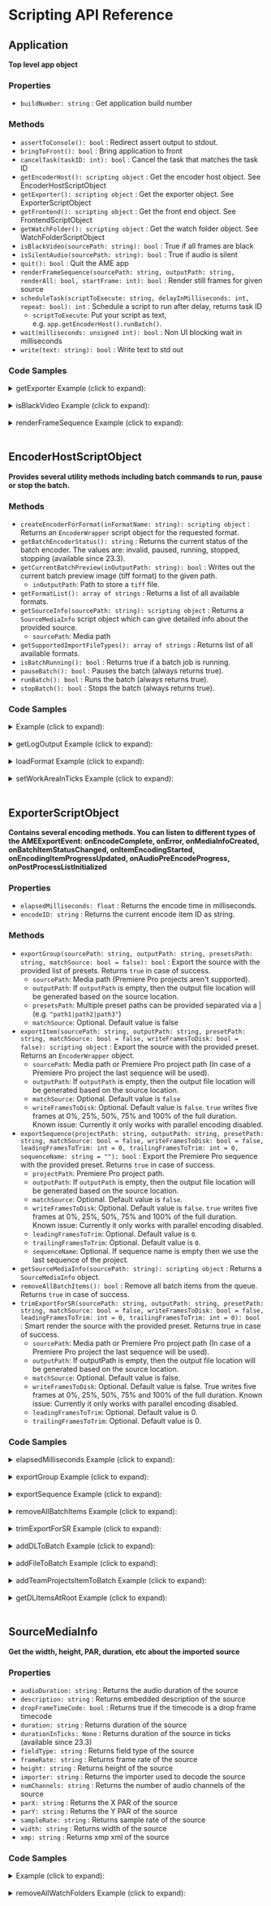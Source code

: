 # Scripting API Reference

## Application

**Top level app object**

<a id="properties-3"></a>

### Properties

- `buildNumber: string` : Get application build number

### Methods

- `assertToConsole(): bool` : Redirect assert output to stdout.
- `bringToFront(): bool` : Bring application to front
- `cancelTask(taskID: int): bool` : Cancel the task that matches
  the task ID
- `getEncoderHost(): scripting object` : Get the encoder host
  object. See EncoderHostScriptObject
- `getExporter(): scripting object` : Get the exporter object.
  See ExporterScriptObject
- `getFrontend(): scripting object` : Get the front end object.
  See FrontendScriptObject
- `getWatchFolder(): scripting object` : Get the watch folder
  object. See WatchFolderScriptObject
- `isBlackVideo(sourcePath: string): bool` : True if all frames
  are black
- `isSilentAudio(sourcePath: string): bool` : True if audio is
  silent
- `quit(): bool` : Quit the AME app
- `renderFrameSequence(sourcePath: string, outputPath: string, renderAll: bool, startFrame: int): bool` : Render
  still frames for given source
- `scheduleTask(scriptToExecute: string, delayInMilliseconds: int, repeat: bool): int` : Schedule
  a script to run after delay, returns task ID
  - `scriptToExecute`: Put your script as text,
    e.g. `app.getEncoderHost().runBatch()`.
- `wait(milliseconds: unsigned int): bool` : Non UI blocking wait
  in milliseconds
- `write(text: string): bool` : Write text to std out

<a id="code-samples-3"></a>

### Code Samples

<details>

<summary>getExporter Example (click to expand):</summary>
```javascript
var exporter = app.getExporter();
// check ExporterScriptObject to see which methods/properties you can apply
```

</details><br><details>

<summary>isBlackVideo Example (click to expand):</summary>
```javascript
var source = "C:\\testdata\\testmedia.mp4";

// //sources for mac
// var source = "/Users/Shared/testdata/testmedia.mp4"

var blackVideo = app.isBlackVideo(source);
if (blackVideo) {
  $.writeln("The input file has only black frames");
}
```

</details><br><details>

<summary>isSilentAudio Example (click to expand):</summary>
```javascript
var source = "C:\\testdata\\testmedia.mp4";

// //sources for mac
// var source = "/Users/Shared/testdata/testmedia.mp4"

var silent = app.isSilentAudio(source);
if (silent) {
  $.writeln("The input file has no audio");
}
```

</details><br><details>

<summary>renderFrameSequence Example (click to expand):</summary>
```javascript
var source = "C:\\testdata\\testmedia4.mp4";
var destination = "C:\\testdata\\outputFolder";

// //sources for mac
// var source = "/Users/Shared/testdata/testmedia4.mp4"
// var destination = "/Users/Shared/testdata/outputFolder/output.mp4;

var renderall = true;
var startTime = 0;
var success = app.renderFrameSequence(
  source,
  destination,
  renderall,
  startTime
);
if (success) {
  $.writeln("renderFrameSequence() successfully done");
}
```

</details><br><details>

<summary>scheduleTask Example (click to expand):</summary>
```javascript
var format = "";
var source = "C:\\testdata\\testmedia4.mp4";
var preset = "C:\\testdata\\HighQuality720HD.epr";

// //sources for mac
// var source = "/Users/Shared/testdata/testmedia4.mp4"
// var preset = "/Users/Shared/testdata/HighQuality720HD.epr";

var frontend = app.getFrontend();
if (frontend) {
  // Either format or preset can be empty, output is optional
  var encoderWrapper = frontend.addFileToBatch(source, format, preset);

  if (encoderWrapper) {
    var taskID = app.scheduleTask(
      "var e = app.getEncoderHost(); e.runBatch()",
      5000,
      false
    );
  } else {
    $.writeln("Encoder wrapper object is not valid.");
  }
} else {
  $.writeln("Frontend object is not valid.");
}
```

</details><br>

## EncoderHostScriptObject

**Provides several utility methods including batch commands to run,
pause or stop the batch.**

<a id="methods-1"></a>

### Methods

- `createEncoderForFormat(inFormatName: string): scripting object` : Returns
  an `EncoderWrapper` script object for the requested format.
- `getBatchEncoderStatus(): string` : Returns the current status
  of the batch encoder. The values are: invalid, paused, running,
  stopped, stopping (available since 23.3).
- `getCurrentBatchPreview(inOutputPath: string): bool` : Writes
  out the current batch preview image (tiff format) to the given path.
  - `inOutputPath`: Path to store a `tiff` file.
- `getFormatList(): array of strings` : Returns a list of all
  available formats.
- `getSourceInfo(sourcePath: string): scripting object` : Returns
  a `SourceMediaInfo` script object which can give detailed info about
  the provided source.
  - `sourcePath`: Media path
- `getSupportedImportFileTypes(): array of strings` : Returns
  list of all available formats.
- `isBatchRunning(): bool` : Returns true if a batch job is
  running.
- `pauseBatch(): bool` : Pauses the batch (always returns true).
- `runBatch(): bool` : Runs the batch (always returns true).
- `stopBatch(): bool` : Stops the batch (always returns true).

<a id="code-samples-4"></a>

### Code Samples

<details>

<summary>Example (click to expand):</summary>
```javascript
var format = "H.264"; // e.g. H.264
var source = "C:\\testdata\\testmedia1.mxf";
var outputFile = "C:\\testdata\\outputFolder\\output.tiff";

// //sources for mac
// var source = "/Users/Shared/testdata/testmedia1.mxf"
// var outputFile = "/Users/Shared/testdata/outputFolder/output.tiff";

var encoderHost = app.getEncoderHost();

if (encoderHost) {
  encoderHost.addEventListener(
    "onBatchEncoderStatusChanged",
    function (eventObj) {
      $.writeln(
        "onBatchEncoderStatusChanged to status: " + eventObj.batchEncoderStatus
      );
    }
  );

  // API "getSourceInfo"
  var sourceMediaInfo = encoderHost.getSourceInfo(source);
  if (sourceMediaInfo) {
    // For 'sourceMediaInfo' you can now call properties of the 'SourceMediaInfo' script object, e.g.:
    // (See detailed info in the documentation of 'SourceMediaInfo')
    $.writeln(
      "Embedded description of the source: " + sourceMediaInfo.description
    );
  }

  // API "getFormatList"
  var formatList = encoderHost.getFormatList();
  $.writeln("formatList: " + formatList);

  // API "createEncoderForFormat"
  var encoderWrapper = encoderHost.createEncoderForFormat(format);
  if (encoderWrapper) {
    // For 'encoder' you can now call properties/methods of the 'EncoderWrapper" script object, e.g.:
    // (See detailed info in the documentation of 'EncoderWrapper')
    var frameRate = "25";
    encoderWrapper.setFrameRate(frameRate);
  }

  // API "isBatchRunning"
  var isBatchRunning = encoderHost.isBatchRunning();
  // With the current script the return value should be 'false' since no batch (job) is running.
  // After adding batch items (see FrontendScriptObject) and calling encoderHost.runBatch() this method returns 'true' as long as a job is running.
  $.writeln("isBatchRunning: " + isBatchRunning);

  // API "getBatchEncoderStatus"
  var batchStatus = encoderHost.getBatchEncoderStatus();
  // expected value is "stopped", because the batch had not been started.
  // The values are: invalid, paused, running, stopped, stopping
  $.writeln("batch status is: " + batchStatus);

  // API "runBatch" (always returns true and therefore it's not necessary to store the result)
  encoderHost.runBatch();

  // API "pauseBatch" (always returns true and therefore it's not necessary to store the result)
  encoderHost.pauseBatch();

  // API "stopBatch" (always returns true and therefore it's not necessary to store the result)
  encoderHost.stopBatch();

  // API "getCurrentBatchPreview"
  var result = encoderHost.getCurrentBatchPreview(outputFile);
  $.writeln("result: " + result);

  // API "getSupportedImportFileTypes"
  var supportedFileTypes = encoderHost.getSupportedImportFileTypes();
  $.writeln("supportedFileTypes: " + supportedFileTypes);
} else {
  $.writeln("encoderHost script object not defined");
}
```

</details><br>

## EncoderWrapper

**Queue item object to set encode properties**

<a id="properties-5"></a>

### Properties

- `outputFiles: array of strings` : Gets the list of files the
  encode generated
- `outputHeight: float` : Gets the height of the encoded output
  file
- `outputWidth: float` : Gets the width of the encoded output
  file

<a id="methods-2"></a>

### Methods

- `SetIncludeSourceXMP(includeSourceXMP: bool): bool` : Toggle
  the inclusion of source XMP [boolean] input value required
- `getEncodeProgress(): int` : Returns the encode progress as
  percentage
- `getEncodeTime(): float` : Return the encode time in
  milliseconds
- `getLogOutput(): string` : Returns the log output including
  possible warnings and errors (available since 23.2.).
- `getMissingAssets(includeSource: bool, includeOutput: bool): array of strings` : Returns
  a list of missing assets
  - `includeSource`: Get missing asset list from the source group if
    requested
- `getPresetList(): array of strings` : Returns the presets
  available for the assigned format
- `loadFormat(format: string): bool` : Changes the format for the
  batch item
  - `format`: E.g. `"H.264"` Loads all presets available for the
    assigned format
- `loadPreset(presetPath: string): bool` : Loads and assigns the
  preset to the batch item
- `setCropOffsets(left: unsigned int, top: unsigned int, right: unsigned int, bottom: unsigned int): bool` : Sets
  the crop offsets
- `setCropState(cropState: bool): bool` : Sets the crop state
  [boolean] input value required
- `setCropType(cropType: unsigned int): bool` : Sets the scale
  type
  - `cropType`: 0 ScaleToFit, 1 ScaleToFitBeforeCrop, 2
    SetAsOutputSize, 3 ScaleToFill, 4 ScaleToFillBeforeCrop, 5
    StretchToFill, 6 StretchToFillBeforeCrop
- `setCuePointData(inCuePointsFilePath: string): bool` : Sets the
  cue point data
- `setFrameRate(framerate: string): bool` : Sets the frame rate
  for the batch item
  - `framerate`: E.g. `"24"` as string
- `setIncludeSourceCuePoints(includeSourceCuePoints: bool): bool` : Toggle
  the inclusion of cue points [boolean] input value required
- `setOutputFrameSize(width: unsigned int, height: unsigned int): bool` : Sets
  the output frame size
- `setRotation(rotationValue: float): bool` : Sets the rotation
  (in a 360 degree system)
  - `rotationValue`: E.g. 0.0 - 360.0
- `setScaleType(scaleType: unsigned int): bool` : Sets the scale
  type
  - `scaleType`: 0 ScaleToFit, 1 ScaleToFitBeforeCrop, 2
    SetAsOutputSize, 3 ScaleToFill, 4 ScaleToFillBeforeCrop, 5
    StretchToFill, 6 StretchToFillBeforeCrop
- `setTimeInterpolationType(interpolationType: unsigned int): bool` : Set
  the time interpolation type
  - `interpolationType`: 0 FrameSampling, 1 FrameBlending, 2
    OpticalFlow
- `setUseFrameBlending(useFrameBlending: bool): bool` : Toggle
  the use of frame blending [boolean] input value required
- `setUseMaximumRenderQuality(useMaximumRenderQuality: bool): bool` : Toggle
  the use of maximum render quality [boolean] input value required
- `setUsePreviewFiles(usePreviewFiles: bool): bool` : Toggle the
  use of previews files. [boolean] input value required
- `setWorkArea(workAreaType: unsigned int, startTime: float, endTime: float): bool` : Sets
  the work area type, start and end time for the batch item
  - `workAreaType`: 0 Entire, 1 InToOut, 2 WorkArea, 3 Custom, 4
    UseDefault
- `setWorkAreaInTicks(workAreaType: unsigned int, startTime: string, endTime: string): bool` : Sets
  the work area type, start and end time in ticks for the batch item
  (available since 23.3)
  - `workAreaType`: 0 Entire, 1 InToOut, 2 WorkArea, 3 Custom, 4
    UseDefault
- `setXMPData(templateXMPFilePath: string): bool` : Sets XMP data
  to given template

<a id="code-samples-6"></a>

### Code Samples

<details>

<summary>Example (click to expand):</summary>
```javascript
var format = "";
var source = "C:\\testdata\\testmedia4.mp4";
var preset = "C:\\testdata\\HighQuality720HD.epr";

// //sources for mac
// var source = "/Users/Shared/testdata/testmedia4.mp4"
// var preset = "/Users/Shared/testdata/HighQuality720HD.epr";

var frontend = app.getFrontend();
if (frontend) {
  // Either format or preset can be empty, output is optional
  var encoderWrapper = frontend.addFileToBatch(source, format, preset);

  if (encoderWrapper) {
    $.writeln(
      "Frontend script engine added the source file using addFileToBatch-",
      source,
      " successfully"
    );

    $.writeln("width :", encoderWrapper.outputWidth);
    $.writeln("height:", encoderWrapper.outputHeight);
    $.writeln("outputFiles:", encoderWrapper.outputFiles);

    //input value is string please use e.g. "25"
    encoderWrapper.setFrameRate("25");

    //int, 0-Entire, 1-InToOut, 2-WorkArea, 3-Custom, 4:UseDefault
    encoderWrapper.setWorkArea(2, 0.0, 1.0);

    var usePreviewFiles = true;
    encoderWrapper.setUsePreviewFiles(usePreviewFiles);

    var useMaximumRenderQuality = true;
    encoderWrapper.setUseMaximumRenderQuality(useMaximumRenderQuality);

    var useFrameBlending = true;
    encoderWrapper.setUseFrameBlending(useFrameBlending);

    // int-0-FrameSampling, 1-FrameBlending, 2-OpticalFlow
    encoderWrapper.setTimeInterpolationType(1);

    // be aware that this method first letter is upper case
    var includeSourceXMP = true;
    encoderWrapper.SetIncludeSourceXMP(includeSourceXMP);

    var includeSourceCuePoints = false;
    encoderWrapper.setIncludeSourceCuePoints(includeSourceCuePoints);

    var cropState = true;
    encoderWrapper.setCropState(cropState);

    //int, 0-ScaleToFit, 1-ScaleToFitBeforeCrop, 2-SetAsOutputSize, 3-ScaleToFill, 4-ScaleToFillBeforeCrop, 5-StretchToFill, 6-StretchToFillBeforeCrop",
    encoderWrapper.setCropType(4);

    //int, 0-ScaleToFit, 1-ScaleToFitBeforeCrop, 2-SetAsOutputSize, 3-ScaleToFill, 4-ScaleToFillBeforeCrop, 5-StretchToFill, 6-StretchToFillBeforeCrop",
    encoderWrapper.setScaleType(4);

    // rotate clockwise, input values will be transformed into [0 - 360], so -90 is equal to 270
    encoderWrapper.setRotation(180);

    //left, top, right, bottom
    encoderWrapper.setCropOffsets(10, 20, 10, 20);

    //width and height
    encoderWrapper.setOutputFrameSize(1200, 800);

    // default is off - deprecated
    //encoderWrapper.setCuePointData();

    var encoderHostWrapper = app.getEncoderHost();
    if (encoderHostWrapper) {
      encoderHostWrapper.runBatch();
    }
  } else {
    $.writeln("encoderWrapper is not valid");
  }
} else {
  $.writeln("frontend obj is not valid");
}
```

</details><br><details>

<summary>getLogOutput Example (click to expand):</summary>
```javascript
var format = "H.264";
var source = "C:\\testdata\\testmedia4.mp4";
var preset = "C:\\testdata\\HighQuality1080_HD.epr";
var destination = "C:\\testdata\\outputFolder";

// //sources for mac
// var source = "/Users/Shared/testdata/testmedia4.mp4"
// var preset = "/Users/Shared/testdata/HighQuality1080_HD.epr";
// var destination = "/Users/Shared/testdata/outputFolder";

var frontend = app.getFrontend();
if (frontend) {
  /**
   * getLogOutPut() returns a string in JSON format containing the possible errors and warnings as well as the summary of the batch item
   * that is added to the queue.
   *
   * The getLogOutput() method is implemented in the EncoderWrapperScriptObject.
   * You can use getLogOutput() method when you have used one of these following methods:
   *
   * FrontEndScriptObject:
   * - addFileToBatch()
   * - addDLToBatch()
   * - addTeamProjectsToBatch()
   * - stitchFiles()
   * In Addition it is possible to get the batch item status with
   * encoderWrapper.addListener("onStatusChanged"){...} Here you will get "Done!", "Failed!", "Stopped!"
   *
   * ExportScriptObject:
   * - export()
   * - getSourceMediaInfo()
   * In Addition it is possible to get the batch item status with
   * exporter.addListener("OnBatchItemStatusChanged"){...} Here you will get integer values see ExportScriptObject for the details
   *
   * EncoderHostWrapper:
   * - createEncoderFormat()
   *
   * Output format is
   *    {
   *        "time": "2023-01-16T12:18:36.617946",
   *        "error": "",
   *        "summary": []
   *    }
   */

  var encoderWrapper = frontend.addFileToBatch(
    source,
    format,
    preset,
    destination
  );
  if (encoderWrapper) {
    $.writeln("Batch item is successfully added to the queue: ", source);

    encoderWrapper.addEventListener("onEncodeFinished", function (eventObj) {
      // return the log output in JSON Format
      $.writeln(encoderWrapper.getLogOutput());
    });

    // get encoder host to run batch
    var encoderHost = app.getEncoderHost();
    if (encoderHost) {
      encoderHost.runBatch();
    } else {
      $.writeln("EncoderHostScriptObject is not valid");
    }
  } else {
    $.writeln(
      "EncoderWrapperScriptObject is not valid - batch item wasn't added successfully"
    );
  }
} else {
  $.writeln("FrontendScriptObject is not valid");
}
```

</details><br><details>

<summary>getPresetList Example (click to expand):</summary>
```javascript
var source = "C:\\testdata\\testmedia4.mp4";
var preset = "C:\\testdata\\HighQuality720HD.epr";

// //sources for mac
// var source = "/Users/Shared/testdata/testmedia4.mp4"
// var preset = "/Users/Shared/testdata/HighQuality720HD.epr";

var format = "";
var frontend = app.getFrontend();
if (frontend) {
  var encoderWrapper = frontend.addFileToBatch(source, format, preset);

  if (encoderWrapper) {
    $.writeln(source, " has been added successfully");

    /**if you set the format parameter but no presetfilepath then you will
     * get all related presets to this specific format.
     *
     * If you set the presetfilepath but no format, then the
     * format will be set automatically that matches the current preset */

    var presetList = encoderWrapper.getPresetList();
    for (var index = 0; index < presetList.length; index++) {
      $.writeln(presetList[index]);
    }
  } else {
    $.writeln("encoderWrapper object is not valid");
  }
} else {
  $.writeln("Frontend object is not valid");
}
```

</details><br><details>

<summary>loadFormat Example (click to expand):</summary>
```javascript
var format = "";
var source = "C:\\testdata\\testmedia4.mp4";
var preset = "C:\\testdata\\HighQuality720HD.epr";

// //sources for mac
// var source = "/Users/Shared/testdata/testmedia4.mp4"
// var preset = "/Users/Shared/testdata/HighQuality720HD.epr";

var frontend = app.getFrontend();
if (frontend) {
  var encoderWrapper = frontend.addFileToBatch(source, format, preset);
  if (encoderWrapper) {
    encoderWrapper.loadFormat("MP3");
  } else {
    $.writeln("EncoderWrapper object is not valid");
  }
} else {
  $.writeln("Frontend object is not valid");
}
```

</details><br><details>

<summary>loadPreset Example (click to expand):</summary>
```javascript
var format = "";
var source = "C:\\testdata\\testmedia4.mp4";
var preset = "C:\\testdata\\HighQuality720HD.epr";

var differentPreset = "C:\\testdata\\High Quality 1080 HD.epr";

// //sources for mac
// var source = "/Users/Shared/testdata/testmedia4.mp4"
// var preset = "/Users/Shared/testdata/HighQuality720HD.epr";
// var differentPreset = "/Users/Shared/testdata/High Quality 1080 HD.epr";

var frontend = app.getFrontend();
if (frontend) {
  // Either format name or presetPath can be empty, output filepath is optional
  var encoderWrapper = frontend.addFileToBatch(source, format, preset);
  if (encoderWrapper) {
    encoderWrapper.loadPreset(differentPreset);
  } else {
    $.writeln("EncoderWrapper object is not valid");
  }
} else {
  $.writeln("Frontend object is not valid");
}
```

</details><br><details>

<summary>setWorkAreaInTicks Example (click to expand):</summary>
```javascript
var format = "H.264";

var source = "C:\\testdata\\testmedia4.mp4";
var preset = "C:\\testdata\\HD 720p.epr";
var destination = "C:\\testdata\\outputFolder";

// //sources for mac
// var source = "/Users/Shared/testdata/testmedia4.mp4"
// var preset = "/Users/Shared/testdata/HD 720p.epr";
// var destination = "/Users/Shared/testdata/outputFolder";

// The value of ticksPerSecond is predefined in premiere pro and ame.
// For more information please have a look into https://ppro-scripting.docsforadobe.dev/other/time.html
var ticksPerSecond = 254016000000;
var startTimeInTicks = 20 * ticksPerSecond;
var timeToAddInTicks = 30 * ticksPerSecond;

var startTimeinTicksStr = String(startTimeInTicks);
var endTimeInTicksStr = String(timeToAddInTicks);

var frontend = app.getFrontend();
if (frontend) {
  var encoderWrapper = frontend.addFileToBatch(
    source,
    format,
    preset,
    destination
  );
  if (encoderWrapper) {
    $.writeln("workarea start time: ", startTimeinTicksStr);
    $.writeln("workarea end time: ", endTimeInTicksStr);
    encoderWrapper.setWorkAreaInTicks(
      2,
      startTimeinTicksStr,
      endTimeInTicksStr
    );
  } else {
    $.writeln("encoderWrapper is not valid");
  }
  var encoderHost = app.getEncoderHost();
  if (encoderHost) {
    encoderHost.runBatch();
  } else {
    $.writeln("encoderHost is not valid");
  }
} else {
  $.writeln("frontend is not valid");
}
```

</details><br>

## EncoderWrapperEvent

**An event to inform of encode progress and completion.**

<a id="properties-6"></a>

### Properties

- `audioInfo: string` : Returns the audio pre-encoding info for
  the event type onAudioPreEncodeProgress (available since 24.0).
- `audioProgress: string` : Returns the audio pre-encoding
  progress for the event type onAudioPreEncodeProgress (available since
  24.0).
- `onAudioPreEncodeProgress: constant string` : Notify when the
  audio pre-encode progress changes (available since 24.0).
- `onEncodeFinished: constant string` : Notify when the batch
  item has been encoded.
- `onEncodeProgress: constant string` : Notify when the batch
  item encode progress changes.
- `result: string` : Returns the encoding result `"Done!"`,
  `"Failed!"` or `"Stopped!"` for the event type onEncodeFinished resp. the
  encoding progress for the event type onEncodeProgress which is
  between 0 and 100.

<a id="code-samples-7"></a>

### Code Samples

<details>

<summary>Example (click to expand):</summary>
```javascript
var source = "C:\\testdata\\testmedia3.mxf";
var preset = "C:\\testdata\\XDCAMHD 50 PAL 50i.epr";
var destination = "C:\\testdata\\outputFolder";

// //sources for mac
// var source = "/Users/Shared/testdata/testmedia3.mxf"
// var preset = "/Users/Shared/testdata/HighQuality720HD.epr";
// var destination = "/Users/Shared/testdata/outputFolder";

var exporter = app.getExporter();
if (exporter) {
  var encoderWrapper = exporter.exportItem(source, destination, preset);
  if (encoderWrapper) {
    encoderWrapper.addEventListener(
      "onEncodeFinished",
      function (eventObj) {
        $.writeln("Encoding result: " + eventObj.result);
      },
      false
    );
    encoderWrapper.addEventListener(
      "onEncodeProgress",
      function (eventObj) {
        $.writeln("Encoding progress: " + eventObj.result);
      },
      false
    );

    // listen to the audio pre-encoding progress event (available since 24.0.)
    encoderWrapper.addEventListener(
      "onAudioPreEncodeProgress",
      function (eventObj) {
        $.writeln("Audio pre-encoding info: " + eventObj.audioInfo);
        $.writeln("Audio pre-encoding progress: " + eventObj.audioProgress);
      },
      false
    );
  }
}
```

</details><br>

## ExporterScriptObject

**Contains several encoding methods. You can listen to different types
of the AMEExportEvent: onEncodeComplete, onError, onMediaInfoCreated,
onBatchItemStatusChanged, onItemEncodingStarted,
onEncodingItemProgressUpdated, onAudioPreEncodeProgress,
onPostProcessListInitialized**

<a id="properties-7"></a>

### Properties

- `elapsedMilliseconds: float` : Returns the encode time in
  milliseconds.
- `encodeID: string` : Returns the current encode item ID as
  string.

<a id="methods-3"></a>

### Methods

- `exportGroup(sourcePath: string, outputPath: string, presetsPath: string, matchSource: bool = false): bool` : Export the source with the provided list of presets. Returns `true` in case of success.
  - `sourcePath`: Media path (Premiere Pro projects aren't supported).
  - `outputPath`: If `outputPath` is empty, then the output file location will be generated based on the source location.
  - `presetsPath`: Multiple preset paths can be provided separated via a | (e.g. `"path1|path2|path3"`)
  - `matchSource`: Optional. Default value is false
- `exportItem(sourcePath: string, outputPath: string, presetPath: string, matchSource: bool = false, writeFramesToDisk: bool = false): scripting object` : Export the source with the provided preset. Returns an `EncoderWrapper` object.
  - `sourcePath`: Media path or Premiere Pro project path (In case of a Premiere Pro project the last sequence will be used).
  - `outputPath`: If `outputPath` is empty, then the output file location will be generated based on the source location.
  - `matchSource`: Optional. Default value is `false`
  - `writeFramesToDisk`: Optional. Default value is `false`. `true` writes five frames at 0%, 25%, 50%, 75% and 100% of the full duration.<br />Known issue: Currently it only works with parallel encoding disabled.
- `exportSequence(projectPath: string, outputPath: string, presetPath: string, matchSource: bool = false, writeFramesToDisk: bool = false, leadingFramesToTrim: int = 0, trailingFramesToTrim: int = 0, sequenceName: string = ""): bool` : Export the Premiere Pro sequence with the provided preset. Returns `true` in case of success.
  - `projectPath`: Premiere Pro project path.
  - `outputPath`: If `outputPath` is empty, then the output file location will be generated based on the source location.
  - `matchSource`: Optional. Default value is `false`.
  - `writeFramesToDisk`: Optional. Default value is `false`. `true` writes five frames at 0%, 25%, 50%, 75% and 100% of the full duration.<br />Known issue: Currently it only works with parallel encoding disabled.
  - `leadingFramesToTrim`: Optional. Default value is `0`.
  - `trailingFramesToTrim`: Optional. Default value is `0`.
  - `sequenceName`: Optional. If sequence name is empty then we use the last sequence of the project.
- `getSourceMediaInfo(sourcePath: string): scripting object` : Returns a `SourceMediaInfo` object.
- `removeAllBatchItems(): bool` : Remove all batch items from the queue. Returns `true` in case of success.
- `trimExportForSR(sourcePath: string, outputPath: string, presetPath: string, matchSource: bool = false, writeFramesToDisk: bool = false, leadingFramesToTrim: int = 0, trailingFramesToTrim: int = 0): bool` : Smart
  render the source with the provided preset. Returns true in case of
  success.
  - `sourcePath`: Media path or Premiere Pro project path (In case
    of a Premiere Pro project the last sequence will be used).
  - `outputPath`: If outputPath is empty, then the output file
    location will be generated based on the source location.
  - `matchSource`: Optional. Default value is false.
  - `writeFramesToDisk`: Optional. Default value is false. True
    writes five frames at 0%, 25%, 50%, 75% and 100% of the full
    duration. Known issue: Currently it only works with parallel
    encoding disabled.
  - `leadingFramesToTrim`: Optional. Default value is 0.
  - `trailingFramesToTrim`: Optional. Default value is 0.

<a id="code-samples-8"></a>

### Code Samples

<details>

<summary>elapsedMilliseconds Example (click to expand):</summary>
```javascript
var source = "C:\\testdata\\testmedia3.mxf";
var preset = "C:\\testdata\\XDCAMHD 50 PAL 50i.epr";
var destination = "C:\\testdata\\outputFolder";

// //sources for mac
// var source = "/Users/Shared/testdata/testmedia3.mxf"
// var preset = "/Users/Shared/testdata/XDCAMHD 50 PAL 50i.epr";
// var destination = "/Users/Shared/testdata/outputFolder";

var exporter = app.getExporter();
if (exporter) {
  exporter.exportItem(source, destination, preset);
  exporter.addEventListener("onEncodeComplete", function (eventObj) {
    // We can get the encoding time from the event or from the exporter
    $.writeln(
      "Encode Complete Time (in milli seconds): " + eventObj.encodeCompleteTime
    );

    var encodeCompleteTimeMilliseconds = exporter.elapsedMilliseconds;
    $.writeln(
      "Encode Complete Time alt (in milli seconds): " +
        encodeCompleteTimeMilliseconds
    );
  });
}
```

</details><br><details>

<summary>encodeID Example (click to expand):</summary>
```javascript
var source = "C:\\testdata\\testmedia3.mxf";
var preset = "C:\\testdata\\XDCAMHD 50 PAL 50i.epr";
var destination = "C:\\testdata\\outputFolder";

// //sources for mac
// var source = "/Users/Shared/testdata/testmedia3.mxf"
// var preset = "/Users/Shared/testdata/XDCAMHD 50 PAL 50i.epr";
// var destination = "/Users/Shared/testdata/outputFolder";

var exporter = app.getExporter();
if (exporter) {
  var encoderWrapper = exporter.exportItem(source, destination, preset);
  var encodeID = exporter.encodeID;
  $.writeln("Encode ID: " + encodeID);
}
```

</details><br><details>

<summary>exportGroup Example (click to expand):</summary>
```javascript
var source = "C:\\testdata\\testmedia3.mxf";
var preset_1 = "C:\\testdata\\XDCAMHD 50 PAL 50i.epr";
var preset_2 = "C:\\testdata\\XDCAMHD 50 PAL 25p.epr";
var destination = "C:\\testdata\\outputFolder";

// //sources for mac
// var source = "/Users/Shared/testdata/testmedia3.mxf"
// var preset_1 = "/Users/Shared/testdata/XDCAMHD 50 PAL 50i.epr";
// var preset_2 = "/Users/Shared/testdata/XDCAMHD 50 PAL 25p.epr";
// var destination = "/Users/Shared/testdata/outputFolder";

var matchSourceSettings = false; // optional
var presets = preset_1 + "|" + preset_2;

var exporter = app.getExporter();
if (exporter) {
  exporter.addEventListener(
    "onEncodeComplete",
    function (eventObj) {
      // We should arrive here two times (for every preset we have one batch item)
      $.writeln(
        "Encode Complete Status (always true): " + eventObj.encodeCompleteStatus
      );
      // We encode both batch items in parallel and so we don't really get the exact time for each batch item
      // When we arrive here the second time we get the total encoding time for both batch items (the first
      // could be ignored)
      $.writeln(
        "Encode Complete Time (in milliseconds): " + eventObj.encodeCompleteTime
      );
    },
    false
  );

  exporter.addEventListener(
    "onError",
    function (eventObj) {
      $.writeln("Error while encoding");
    },
    false
  );

  exporter.addEventListener(
    "onBatchItemStatusChanged",
    function (eventObj) {
      $.writeln("Batch group index: " + eventObj.groupIndex);
      $.writeln("Batch item index: " + eventObj.itemIndex);
      /*
        Possible status values:
        kBatchItemStatus_Waiting = 0,
        kBatchItemStatus_Done,
        kBatchItemStatus_Failed,
        kBatchItemStatus_Skipped,
        kBatchItemStatus_Encoding,
        kBatchItemStatus_Paused,
        kBatchItemStatus_Stopped,
        kBatchItemStatus_Any,
        kBatchItemStatus_AutoStart,
        kBatchItemStatus_Done_Warning,
        kBatchItemStatus_WatchFolderWaiting
        */
      $.writeln("Batch item status: " + eventObj.status);
    },
    false
  );

  exporter.addEventListener(
    "onItemEncodingStarted",
    function (eventObj) {
      $.writeln("Encoding started for batch item.");
    },
    false
  );

  exporter.addEventListener(
    "onMediaInfoCreated",
    function (eventObj) {
      $.writeln("Media info created");
    },
    false
  );

  exporter.addEventListener(
    "onPostProcessListInitialized",
    function (eventObj) {
      $.writeln("Post process list has been initialized.");
    },
    false
  );

  var encodingPreperationSuccess = exporter.exportGroup(
    source,
    destination,
    presets,
    matchSourceSettings
  );
  // Without all optional arguments:
  // var encodingPreperationSuccess = exporter.exportGroup(source, destination, presets);

  $.writeln(
    "Encoding preparations were successful: " + encodingPreperationSuccess
  );
}
```

</details><br><details>

<summary>exportItem Example (click to expand):</summary>
```javascript
// Supported: PR projects (last sequence will be used)
// var source = "C:\\testdata\\prProjectTest.prproj;
var source = "C:\\testdata\\testmedia3.mxf";
var preset = "C:\\testdata\\XDCAMHD 50 PAL 50i.epr";
var destination = "C:\\testdata\\outputFolder";
var matchSourceSettings = false; // optional
var writeFramesToDisk = false; // optional

// //sources for mac
// var source = "/Users/Shared/testdata/testmedia3.mxf"
// var preset = "/Users/Shared/testdata/XDCAMHD 50 PAL 50i.epr";
// var destination = "/Users/Shared/testdata/outputFolder";

var exporter = app.getExporter();

if (exporter) {
  // listen to events dispatched by the exporter:
  exporter.addEventListener(
    "onEncodeComplete",
    function (eventObj) {
      $.writeln(
        "Encode Complete Status (always true): " + eventObj.encodeCompleteStatus
      ); // Complete status always true
      $.writeln(
        "Encode Complete Time (in milliseconds): " + eventObj.encodeCompleteTime
      );
    },
    false
  );

  exporter.addEventListener(
    "onError",
    function (eventObj) {
      $.writeln("Error while encoding");
    },
    false
  );

  exporter.addEventListener(
    "onBatchItemStatusChanged",
    function (eventObj) {
      $.writeln("Batch group index: " + eventObj.groupIndex);
      $.writeln("Batch item index: " + eventObj.itemIndex);
      //Possible status values:
      //kBatchItemStatus_Waiting = 0,
      //kBatchItemStatus_Done,
      //kBatchItemStatus_Failed,
      //kBatchItemStatus_Skipped,
      //kBatchItemStatus_Encoding,
      //kBatchItemStatus_Paused,
      //kBatchItemStatus_Stopped,
      //kBatchItemStatus_Any,
      //kBatchItemStatus_AutoStart,
      //kBatchItemStatus_Done_Warning,
      //kBatchItemStatus_WatchFolderWaiting
      $.writeln("Batch item status: " + eventObj.status);
    },
    false
  );

  exporter.addEventListener(
    "onEncodingItemProgressUpdated",
    function (eventObj) {
      $.writeln("Encoding progress for batch item: " + eventObj.progress);
    },
    false
  );

  // listen to the audio pre-encoding progress event (available since 24.0.)
  exporter.addEventListener(
    "onAudioPreEncodeProgress",
    function (eventObj) {
      $.writeln("Audio pre-encoding info: " + eventObj.audioInfo);
      $.writeln("Audio pre-encoding progress: " + eventObj.audioProgress);
    },
    false
  );

  exporter.addEventListener(
    "onItemEncodingStarted",
    function (eventObj) {
      $.writeln("Encoding started for batch item.");
    },
    false
  );

  exporter.addEventListener(
    "onMediaInfoCreated",
    function (eventObj) {
      $.writeln("Media info created");
    },
    false
  );

  exporter.addEventListener(
    "onPostProcessListInitialized",
    function (eventObj) {
      $.writeln("Post process list has been initialized.");
    },
    false
  );

  var encoderWrapper = exporter.exportItem(
    source,
    destination,
    preset,
    matchSourceSettings,
    writeFramesToDisk
  );
  // Without all optional arguments:
  // var encoderWrapper  = exporter.exportItem(source, destination, preset);

  if (encoderWrapper) {
    encoderWrapper.addEventListener(
      "onEncodeFinished",
      function (eventObj) {
        $.writeln("Encoding result: " + eventObj.result);
      },
      false
    );

    encoderWrapper.addEventListener(
      "onEncodeProgress",
      function (eventObj) {
        $.writeln("Encoding progress: " + eventObj.result);
      },
      false
    );
  }
}
```

</details><br><details>

<summary>exportSequence Example (click to expand):</summary>
```javascript
var preset = "C:\\testdata\\XDCAMHD50PAL25p.epr";
var destination = "C:\\testdata\\Output";
var projectPath = "C:\\testdata\\prProjectTest.prproj";

// //sources for mac
// var preset = "/Users/Shared/testdata/XDCAMHD50PAL25p.epr";
// var destination = "/Users/Shared/testdata/Output";
// var projectPath = "/Users/Shared/testdata/prProjectTest.prproj";

var matchSource = false;
var writeFramesToDisk = false;
var leadingFramesToTrim = 0;
var trailingFramesToTrim = 0;
var sequenceName = "AME-Test-Sequence";

var exporter = app.getExporter();

if (exporter) {
  var encodingPreperationSuccess = exporter.exportSequence(
    projectPath,
    destination,
    preset,
    matchSource,
    writeFramesToDisk,
    leadingFramesToTrim,
    trailingFramesToTrim,
    sequenceName
  );

  $.writeln(
    "Encoding preparations were successful: " + encodingPreperationSuccess
  );

  // please see 'exportGroup' how to register events
}
```

</details><br><details>

<summary>getSourceMediaInfo Example (click to expand):</summary>
```javascript
var source = "C:\\testdata\\testmedia3.mxf";

// //sources for mac
// var source = "/Users/Shared/testdata/testmedia3.mxf"

var exporter = app.getExporter();
if (exporter) {
  var sourceMediaInfo = exporter.getSourceMediaInfo(source);
  if (sourceMediaInfo) {
    $.writeln("Success");
  }
}
```

</details><br><details>

<summary>removeAllBatchItems Example (click to expand):</summary>
```javascript
// Preparation: Be sure there are some batch items in the queue. Otherwise create them via scripting APIs or directly in the UI
// since we need some batch item in the queue to verify the API removeAllBatchItems
var exporter = app.getExporter();
if (exporter) {
  var success = exporter.removeAllBatchItems();
  $.writeln("Remove all batch items was successful: " + success);
}
```

</details><br><details>

<summary>trimExportForSR Example (click to expand):</summary>
```javascript
var source = "C:\\testdata\\testmedia.mp4";
var preset = "C:\\testdata\\XDCAMHD50PAL25p.epr";
var destination = "C:\\testdata\\outputFolder";

// //sources for mac
// var source = "/Users/Shared/testdata/testmedia.mp4"
// var preset = "/Users/Shared/testdata/XDCAMHD50PAL25p.epr";
// var destination = "/Users/Shared/testdata/outputFolder";

var matchSource = false;
var writeFramesToDisk = false;
var leadingFramesToTrim = 10;
var trailingFramesToTrim = 700;

var exporter = app.getExporter();
if (exporter) {
  var encodingPreperationSuccess = exporter.trimExportForSR(
    source,
    destination,
    preset,
    matchSource,
    writeFramesToDisk,
    leadingFramesToTrim,
    trailingFramesToTrim
  );

  $.writeln(
    "Encoding preparations were successful: " + encodingPreperationSuccess
  );

  // please see 'exportGroup' how to register events
}
```

</details><br>

## FrontendScriptObject

**Scripting methods to the frontend**

<a id="methods-4"></a>

### Methods

- `addCompToBatch(compPath: string, presetPath: string = "", outputPath: string = ""): bool` : Adds the first comp of an After Effects project resp. the first sequence of a Premiere Pro project to the batch.
  - `compPath`: Path to e.g. an After Effects project or Premiere Pro project. The first comp resp. sequence will be used.
  - `presetPath`: Optional. If `presetPath` is empty, then the default preset will be applied.
  - `outputPath`: Optional. If `outputPath` is empty, then the output file name will be generated based on the comp path.
- `addDLToBatch(projectPath: string, format: string, presetPath: string, guid: string, outputPath: string = ""): scripting object` : Adds
  e.g. an After Effects comp or Premiere Pro sequence to the batch and returns an `EncoderWrapper` object.
  - `projectPath`: E.g. Premiere Pro or After Effects project path.
  - `format`: E.g. `"H.264"`
  - `presetPath`: Either a preset or a format input must be present. If no preset is used then the default preset of the specified format will be applied.
  - `guid`: The unique id of e.g. a Premiere Pro sequence or After Effects composition.
  - `outputPath`: Optional. If `outputPath` is empty, then the output file name will be generated based on the project path.
- `addFileSequenceToBatch(containingFolder: string, imagePath: string, presetPath: string, outputPath: string = ""): bool` : Adds an image sequence to the batch. The images will be sorted in alphabetical order.
  - `containingFolder`: The folder containing image files.
  - `imagePath`: All images from the containing folder with the same extension will be added to the output file.
  - `outputPath`: Optional. If `outputPath` is empty, then the output
    file name will be generated based on the containingFolder name
- `addFileToBatch(filePath: string, format: string, presetPath: string, outputPath: string = ""): scripting object` : Adds a file to the batch and returns an `EncoderWrapper` object.
  - `filePath`: File path of a media source.
  - `format`: E.g. `"H.264"`
  - `presetPath`: Either a preset or a format input must be present. If no preset is used then the default preset of the specified format will be applied.
  - `outputPath`: Optional. If `outputPath` is empty, then the output file name will be generated based on the file path.
- `addItemToBatch(sourcePath: string): bool` : Adds a media source to the batch.
  - `sourcePath`: Path of the media source.
- `addTeamProjectsItemToBatch(projectsURL: string, format: string, presetPath: string, outputPath: string): scripting object` : Adds a team project item to the batch and returns an `EncoderWrapper` object.
  - `projectsURL`: Team Projects URL or Team Projects Snap. You can
    create a tp2snap file in PPro for a ProjectItem via the scripting
    API saveProjectSnapshot.
  - `format`: E.g. `"H.264"`
  - `presetPath`: Either a preset or a format input must be present. If no preset is used then the default preset of the specified format will be applied.
- `addXMLToBatch(xmlPath: string, presetPath: string, outputFolderPath: string = ""): bool` : Adds
  Final Cut Pro xml to the batch.
  - `xmlPath`: Path to a Final Cut Pro xml file.
  - `outputFolderPath`: Optional. If outputFolderPath is empty, then the output file name will be generated based on the XML file path.
- `getDLItemsAtRoot(projectPath: string): array of strings` : Returns the list of GUIDs for objects (sequences/comps) at the top/root level.
  - `projectPath`: E.g. Premiere Pro or After Effects project path.
- `stitchFiles(mediaPaths: string, format: string, presetPath: string, outputPath: string): scripting object` : Adds a batch item for the given media and returns an `EncoderWrapper` object.
  - `mediaPaths`: Semicolon delimited list of media paths.
  - `format`: E.g. `"H.264"`
  - `presetPath`: Either a preset or a format input must be present. If no preset is used then the default preset of the specified format will be applied.
- `stopBatch(): bool` : Stops the batch.

<a id="code-samples-9"></a>

### Code Samples

<details>

<summary>addCompToBatch Example (click to expand):</summary>
```javascript
var projectPath = "C:\\testdata\\aeCompTest.aep";
var preset = "C:\\testdata\\HighQuality720HD.epr";
var destination = "C:\\testdata\\outputFolder";

// //sources for mac
// var source = "/Users/Shared/testdata/aeCompTest.aep"
// var preset = "/Users/Shared/testdata/HighQuality720HD.epr";
// var destination = "/Users/Shared/testdata/outputFolder";

var frontend = app.getFrontend();
if (frontend) {
  // listen for batch item added event
  frontend.addEventListener("onItemAddedToBatch", function (eventObj) {
    $.writeln("frontend.onItemAddedToBatch: success");
  });

  var batchItemSuccess = frontend.addCompToBatch(
    projectPath,
    preset,
    destination
  );
  if (batchItemSuccess) {
    $.writeln(
      "Frontend script engine added the source file ",
      projectPath,
      " successfully "
    );

    // get encoderHost to be able to listen for the item complete event
    encoderHost = app.getEncoderHost();
    if (encoderHost) {
      encoderHost.addEventListener("onItemEncodeComplete", function (eventObj) {
        $.writeln("Result: " + eventObj.result);
        $.writeln("Source File Path: " + eventObj.sourceFilePath);
        $.writeln("Output File Path: " + eventObj.outputFilePath);
      });

      encoderHost.runBatch();
    } else {
      $.writeln("encoderHost not valid");
    }
  } else {
    $.writeln("batch item wasn't added successfully");
  }
} else {
  $.writeln("frontend not valid");
}
```

</details><br><details>

<summary>addDLToBatch Example (click to expand):</summary>
```javascript
// The projectPath can be a path to an AfterEffects, Premiere Pro or Character Animator project
var format = "H.264";
var projectPath = "C:\\testdata\\aeCompTest.aep";
var preset = "C:\\testdata\\HighQuality720HD.epr";
var destination = "C:\\testdata\\outputFolder";

// //sources for mac
// var projectPath = "/Users/Shared/testdata/aeCompTest.aep"
// var preset = "/Users/Shared/testdata/HighQuality720HD.epr";
// var destination = "/Users/Shared/testdata/outputFolder";

var frontend = app.getFrontend();
if (frontend) {
  // first we need the guid of the e.g. ae comps or ppro sequences
  var result = frontend.getDLItemsAtRoot(projectPath);
  $.writeln(result.length + " comps / sequences found.");

  // import e.g. the first comp / sequence
  if (result.length > 0) {
    // listen for batch item added / creation failed event
    frontend.addEventListener("onItemAddedToBatch", function (eventObj) {
      $.writeln("frontend.onItemAddedToBatch: success");
    });

    frontend.addEventListener("onBatchItemCreationFailed", function (eventObj) {
      $.writeln("frontend.onBatchItemCreationFailed: failed");
      $.writeln("srcFilePath: " + eventObj.srcFilePath);
      $.writeln("error: " + eventObj.error);
    });

    var encoderWrapper = frontend.addDLToBatch(
      projectPath,
      format,
      preset,
      result[0],
      destination
    );

    if (encoderWrapper) {
      $.writeln(
        "Batch item added successfully for comp / sequence guid: ",
        result[0]
      );

      // listen for encode progress and encode finish events
      encoderWrapper.addEventListener("onEncodeProgress", function (eventObj) {
        $.writeln("Encoding progress for batch item: " + eventObj.result);
      });

      encoderWrapper.addEventListener("onEncodeFinished", function (eventObj) {
        $.writeln("Encoding result for batch item: " + eventObj.result);
      });

      // get encoder host to run batch
      var encoderHost = app.getEncoderHost();
      if (encoderHost) {
        encoderHost.runBatch();
      } else {
        $.writeln("encoderHost not valid");
      }
    } else {
      $.writeln("encoderWrapper not valid");
    }
  } else {
    $.writeln("the project doesn't have any comps / sequences");
  }
} else {
  $.writeln("frontend not valid");
}
```

</details><br><details>

<summary>addFileSequenceToBatch Example (click to expand):</summary>
```javascript
var firstFile = "C:\\testdata\\Images\\AB-1.jpg";
var preset = "C:\\testdata\\HighQuality720HD.epr";
var destination = "C:\\testdata\\outputFolder";
var inContainingFolder = "C:\\testdata\\Images";

// //sources for mac
// var firstFile = "/Users/Shared/testdata/Images/AB-1.jpg"
// var preset = "/Users/Shared/testdata/HighQuality720HD.epr";
// var destination = "/Users/Shared/testdata/outputFolder";
// var inContainingFolder = "/Users/Shared/testdata/Images";

var frontend = app.getFrontend();
if (frontend) {
  // listen for batch item added event
  frontend.addEventListener("onItemAddedToBatch", function (eventObj) {
    $.writeln("onAddItemToBatch success");
  });

  var batchItemSuccess = frontend.addFileSequenceToBatch(
    inContainingFolder,
    firstFile,
    preset,
    destination
  );

  if (batchItemSuccess) {
    $.writeln("Batch item added successfully");

    // get encoderHost to be able to listen for the item complete event
    var encoderHost = app.getEncoderHost();
    if (encoderHost) {
      encoderHost.addEventListener("onItemEncodeComplete", function (eventObj) {
        $.writeln("Result: " + eventObj.result);
        $.writeln("Source File Path: " + eventObj.sourceFilePath);
        $.writeln("Output File Path: " + eventObj.outputFilePath);
      });

      encoderHost.runBatch();
    } else {
      $.writeln("encoderHost not valid");
    }
  } else {
    $.writeln("batch item wasn't added successfully");
  }
} else {
    $.writeln("frontend not valid");
}
```

</details><br><details>

<summary>addFileToBatch Example (click to expand):</summary>
```javascript
var source = "C:\\testdata\\testmedia3.mxf";
var preset = "C:\\testdata\\HighQuality720HD.epr";
var destination = "C:\\testdata\\outputFolder";

// //sources for mac
// var source = "/Users/Shared/testdata/testmedia3.mxf"
// var preset = "/Users/Shared/testdata/HighQuality720HD.epr";
// var destination = "/Users/Shared/testdata/outputFolder";

var frontend = app.getFrontend();
if (frontend) {
  // listen for batch item added / creation failed event
  frontend.addEventListener("onItemAddedToBatch", function (eventObj) {
    $.writeln("frontend.onItemAddedToBatch: success");
  });

  frontend.addEventListener("onBatchItemCreationFailed", function (eventObj) {
    $.writeln("frontend.onBatchItemCreationFailed: failed");
    $.writeln("srcFilePath: " + eventObj.srcFilePath);
    $.writeln("error: " + eventObj.error);
  });

  var encoderWrapper = frontend.addFileToBatch(
    source,
    "H.264",
    preset,
    destination
  );
  if (encoderWrapper) {
    $.writeln("Batch item added successfully for source file  ", source);

    // listen for encode progress and encode finish event
    encoderWrapper.addEventListener("onEncodeProgress", function (eventObj) {
      $.writeln("Encoding progress for batch item: " + eventObj.result);
    });

    encoderWrapper.addEventListener("onEncodeFinished", function (eventObj) {
      $.writeln("encoderWrapper.onEncodeFinished Success: " + eventObj.result);
    });

    // get encoder host to run batch
    var encoderHost = app.getEncoderHost();
    if (encoderHost) {
      encoderHost.runBatch();
    } else {
      $.writeln("encoderHost not valid");
    }
  } else {
    $.writeln(
      "encoderWrapper not valid - batch item wasn't added successfully"
    );
  }
} else {
  $.writeln("frontend not valid");
}
```

</details><br><details>

<summary>addItemToBatch Example (click to expand):</summary>
```javascript
var source = "C:\\testdata\\testmedia3.mxf";

// //sources for mac
// var source = "/Users/Shared/testdata/testmedia3.mxf"

var frontend = app.getFrontend();
if (frontend) {
  // listen for batch item added event
  frontend.addEventListener("onItemAddedToBatch", function (eventObj) {
    $.writeln("frontend.onItemAddedToBatch: success");
  });

  var batchItemSuccess = frontend.addItemToBatch(source);
  if (batchItemSuccess) {
    $.writeln("Batch item added successfully for the source file ", source);

    // get encoderHost to be able to listen for the item complete event
    encoderHost = app.getEncoderHost();
    if (encoderHost) {
      encoderHost.addEventListener("onItemEncodeComplete", function (eventObj) {
        $.writeln("Result: " + eventObj.result);
        $.writeln("Source File Path: " + eventObj.sourceFilePath);
        $.writeln("Output File Path: " + eventObj.outputFilePath);
      });

      encoderHost.runBatch();
    } else {
      $.writeln("encoderHost not valid");
    }
  } else {
    $.writeln("batch item wasn't added successfully");
  }
} else {
  $.writeln("frontend not valid");
}
```

</details><br><details>

<summary>addTeamProjectsItemToBatch Example (click to expand):</summary>
```javascript
// use for the source (projectsURL) a valid Team Projects URL or a Team Projects Snap
// you can create a tp2snap file in PPro for a ProjectItem via the scripting API saveProjectSnapshot
// e.g. projectItem.saveProjectSnapshot("C:\\testdata\\test.tp2snap");
var format = "H.264";
var teamsProjectPath = "C:\\testdata\\test.tp2snap";
var preset = "C:\\testdata\\HighQuality720HD.epr";
var destination = "C:\\testdata\\outputFolder";

// //sources for mac
// var teamsProjectPath = "/Users/Shared/testdata/test.tp2snap"
// var preset = "/Users/Shared/testdata/HighQuality720HD.epr";
// var destination = "/Users/Shared/testdata/outputFolder";

var frontend = app.getFrontend();
if (frontend) {
  // listen for batch item added / creation failed event
  frontend.addEventListener("onItemAddedToBatch", function (eventObj) {
    $.writeln("frontend.onItemAddedToBatch: success");
  });

  frontend.addEventListener("onBatchItemCreationFailed", function (eventObj) {
    $.writeln("frontend.onBatchItemCreationFailed: failed");
    $.writeln("srcFilePath: " + eventObj.srcFilePath);
    $.writeln("error: " + eventObj.error);
  });

  var encoderWrapper = frontend.addTeamProjectsItemToBatch(
    teamsProjectPath,
    format,
    preset,
    destination
  );

  if (encoderWrapper) {
    $.writeln(
      "Batch item added successfully for Team Projects url: ",
      teamsProjectPath
    );

    // listen for encode progress and encode finish events
    encoderWrapper.addEventListener("onEncodeProgress", function (eventObj) {
      $.writeln("Encoding progress for batch item: " + eventObj.result);
    });

    encoderWrapper.addEventListener("onEncodeFinished", function (eventObj) {
      $.writeln("Encoding result for batch item: " + eventObj.result);
    });

    // get encoder host to run batch
    var encoderHost = app.getEncoderHost();

    if (encoderHost) {
      encoderHost.runBatch();
    } else {
      $.writeln("encoderHost not valid");
    }
  } else {
    $.writeln("batch item wasn't added successfully");
  }
} else {
  $.writeln("frontend not valid");
}
```

</details><br><details>

<summary>addXMLToBatch Example (click to expand):</summary>
```javascript
var source = "C:\\testdata\\FCP-3.xml"; // Final Cut Pro xml file
var preset = "C:\\testdata\\HighQuality720HD.epr";

// //sources for mac
// var source = "/Users/Shared/testdata/FCP-3.xml"
// var preset = "/Users/Shared/testdata/HighQuality720HD.epr";

var frontend = app.getFrontend();
if (frontend) {
  // listen for batch item added event
  frontend.addEventListener("onItemAddedToBatch", function (eventObj) {
    $.writeln("onAddItemToBatch success");
  });

  var batchItemsuccess = frontend.addXMLToBatch(source, preset);

  if (batchItemsuccess) {
    $.writeln("Added xml file to batch successfully.");

    // get encoder host to listen for onItemEncodeComplete event and run batch
    encoderHost = app.getEncoderHost();
    if (encoderHost) {
      encoderHost.addEventListener("onItemEncodeComplete", function (eventObj) {
        $.writeln("Result: " + eventObj.result);
        $.writeln("Source File Path: " + eventObj.sourceFilePath);
        $.writeln("Output File Path: " + eventObj.outputFilePath);
      });
      encoderHost.runBatch();
    } else {
      $.writeln("encoderHost not valid");
    }
  } else {
    $.writeln("batch item wasn't added successfully");
  }
} else {
  $.writeln("frontend not valid");
}
```

</details><br><details>

<summary>getDLItemsAtRoot Example (click to expand):</summary>
```javascript
var projectPath = "C:\\testdata\\aeCompTest.aep"; // project path

// //sources for mac
// var projectPath = "/Users/Shared/testdata/aeCompTest.aep"

var frontend = app.getFrontend();
if (frontend) {
  var result = frontend.getDLItemsAtRoot(projectPath);

  $.writeln(result.length + " ae comps found.");
  for (var idx = 0; idx < result.length; ++idx) {
    $.writeln("GUID for item " + idx + " is " + result[idx] + ".");

    // These guids will be needed for e.g. the API frontend.addDLToBatch
  }
} else {
  $.writeln("frontend not valid");
}
```

</details><br><details>

<summary>stitchFiles Example (click to expand):</summary>
```javascript
var format = "H.264";
var media_1 = "C:\\testdata\\testmedia.mp4";
var media_2 = "C:\\testdata\\testmedia2.mp4.";
var preset = "C:\\testdata\\HighQuality720HD.epr";
var destination = "C:\\testdata\\outputFolder";

// //sources for mac
// var media_1 = "/Users/Shared/testdata/testmedia.mp4"
// var media_2 = "/Users/Shared/testdata/testmedia2.avi"
// var preset = "/Users/Shared/testdata/HighQuality720HD.epr";
// var destination = "/Users/Shared/testdata/outputFolder";

var mediaPaths = media_1 + ";" + media_2;

var frontend = app.getFrontend();
if (frontend) {
  // listen for batch item added / creation failed event
  frontend.addEventListener("onItemAddedToBatch", function (eventObj) {
    $.writeln("onAddItemToBatch success");
  });

  frontend.addEventListener("onBatchItemCreationFailed", function (eventObj) {
    $.writeln("onBatchItemCreationFailed");
  });

  var encoderWrapper = frontend.stitchFiles(
    mediaPaths,
    format,
    preset,
    destination
  );

  if (encoderWrapper) {
    $.writeln("Batch item added successfully");

    // listen for encode progress and encode finish events
    encoderWrapper.addEventListener("onEncodeProgress", function (eventObj) {
      $.writeln("Encoding progress for batch item: " + eventObj.result);
    });

    encoderWrapper.addEventListener("onEncodeFinished", function (eventObj) {
      $.writeln("Encoding result for batch item: " + eventObj.result);
    });

    // get encoder host to run batch
    var encoderHost = app.getEncoderHost();

    if (encoderHost) {
      encoderHost.runBatch();
    } else {
      $.writeln("encoderHost not valid");
    }
  } else {
    $.writeln("encoderWrapper not valid");
  }
} else {
  $.writeln("frontend not valid");
}
```

</details><br>

## SourceMediaInfo

**Get the width, height, PAR, duration, etc about the imported source**

<a id="properties-8"></a>

### Properties

- `audioDuration: string` : Returns the audio duration of the
  source
- `description: string` : Returns embedded description of the
  source
- `dropFrameTimeCode: bool` : Returns true if the timecode is a
  drop frame timecode
- `duration: string` : Returns duration of the source
- `durationInTicks: None` : Returns duration of the source in
  ticks (available since 23.3)
- `fieldType: string` : Returns field type of the source
- `frameRate: string` : Returns frame rate of the source
- `height: string` : Returns height of the source
- `importer: string` : Returns the importer used to decode the
  source
- `numChannels: string` : Returns the number of audio channels of
  the source
- `parX: string` : Returns the X PAR of the source
- `parY: string` : Returns the Y PAR of the source
- `sampleRate: string` : Returns sample rate of the source
- `width: string` : Returns width of the source
- `xmp: string` : Returns xmp xml of the source

<a id="code-samples-10"></a>

### Code Samples

<details>

<summary>Example (click to expand):</summary>
```javascript
var source = "C:\\testdata\\testmedia3.mxf";

// //sources for mac
// var source = "/Users/Shared/testdata/testmedia3.mxf"

var exporter = app.getExporter();
if (exporter) {
  var sourceMediaInfo = exporter.getSourceMediaInfo(source);
  if (sourceMediaInfo) {
    var audioDuration = sourceMediaInfo.audioDuration;
    $.writeln("audio duration of the source: " + audioDuration);

    var description = sourceMediaInfo.description;
    $.writeln("description of the source: " + description);

    var isDropFrame = sourceMediaInfo.dropFrameTimeCode;
    $.writeln("is drop frame: " + dropFrameTimeCode);

    var duration = sourceMediaInfo.duration;
    $.writeln("duration of the source: " + duration);

    var fieldType = sourceMediaInfo.fieldType;
    $.writeln("field type of the source: " + fieldType);

    var frameRate = sourceMediaInfo.frameRate;
    $.writeln("frame rate of the source: " + frameRate);

    var height = sourceMediaInfo.height;
    $.writeln("height of the source: " + height);

    var importer = sourceMediaInfo.importer;
    $.writeln("importer of the source: " + importer);

    var numChannels = sourceMediaInfo.numChannels;
    $.writeln("num channels of the source: " + numChannels);

    var parX = sourceMediaInfo.parX;
    $.writeln("par X of the source: " + parX);

    var parY = sourceMediaInfo.parY;
    $.writeln("par Y of the source: " + parY);

    var sampleRate = sourceMediaInfo.sampleRate;
    $.writeln("sample rate of the source: " + sampleRate);

    var width = sourceMediaInfo.width;
    $.writeln("width of the source: " + width);

    var xmp = sourceMediaInfo.xmp;
    $.writeln("xmp of the source: " + xmp);
  }
}
```

</details><br>

## WatchFolderScriptEvent

**An event to inform of batch item import completion**

<a id="properties-9"></a>

### Properties

- `elapsedTime: float` : Returns the encoding elapsed time in
  milliseconds.
- `onEncodeComplete: constant string` : Notify when the
  watchfolder job item is complete
- `onEncodeError: constant string` : Notify when the watchfolder
  job encode fails

## WatchFolderScriptObject

**Scripting methods to watch folders**

<a id="methods-5"></a>

### Methods

- `createWatchFolder(folderPath: string, outputPath: string, presetPath: string): bool` : Create
  a watch folder at destination for the preset and add the source
  - `folderPath`: The path to the folder which should be added as
    watch folder
- `removeAllWatchFolders(): bool` : Remove all watch folders

<a id="code-samples-11"></a>

### Code Samples

<details>

<summary>createWatchFolder Example (click to expand):</summary>
```javascript
var folder = "C:\\testdata\\watchFolder";
var preset = "C:\\testdata\\HighQuality720HD.epr";
var destination = "C:\\testdata\\outputFolder";

// //sources for mac
// var folder = "/Users/Shared/testdata/watchFolder"
// var preset = "/Users/Shared/testdata/HighQuality720HD.epr";
// var destination = "/Users/Shared/testdata/outputFolder";

var watchFolder = app.getWatchFolder();
if (watchFolder) {
  var watchFolderSuccess = watchFolder.createWatchFolder(
    folder,
    destination,
    preset
  );

  if (watchFolderSuccess) {
    $.writeln(folder, " added as a watch folder");
    encoderHostWrapper = app.getEncoderHost();
    if (encoderHostWrapper) {
      watchFolder.addEventListener("onEncodeComplete", function (eventObj) {
        $.writeln("Elapsed Time: " + eventObj.elapsedTime);
        $.writeln("watchFolder.onEncodeComplete");
      });

      watchFolder.addEventListener("onEncodeError", function (eventObj) {
        $.writeln("watchFolder.onEncodeError");
      });

      encoderHostWrapper.runBatch();
    } else {
      $.writeln("EncoderHostWrapper object is not valid");
    }
  } else {
    $.writeln("Watch folder was not created");
  }
}
```

</details><br><details>

<summary>removeAllWatchFolders Example (click to expand):</summary>
```javascript
var folder = "C:\\testdata\\watchFolder";
var preset = "C:\\testdata\\HighQuality720HD.epr";
var destination = "C:\\testdata\\outputWatchfolder1";
var folder2 = "C:\\testdata\\watchFolder2";
var destination2 = "C:\\testdata\\outputWatchfolder2";

// //sources for mac
// var folder = "/Users/Shared/testdata/watchFolder"
// var preset = "/Users/Shared/testdata/HighQuality720HD.epr";
// var destination = "/Users/Shared/testdata/outputWatchfolder1";
// var folder2 = "/Users/Shared/testdata/watchFolder2"
// var destination2 = "/Users/Shared/testdata/outputWatchfolder2";

var watchFolderObj = app.getWatchFolder();
if (watchFolderObj) {
  watchFolder.createWatchFolder(folder, destination, preset);
  watchFolder.createWatchFolder(folder2, destination2, preset);
  watchFolderObj.removeAllWatchFolders();
} else {
  $.writeln("Watch folder object is not valid");
}
```

</details><br>
